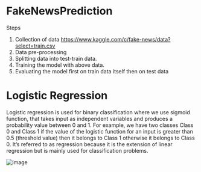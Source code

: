 # FakeNewsPrediction

Steps
1. Collection of data
  https://www.kaggle.com/c/fake-news/data?select=train.csv
2. Data pre-processing
3. Splitting data into test-train data.
4. Training the model with above data.
5. Evaluating the model first on train data itself then on test data
   
# Logistic Regression
Logistic regression is used for binary classification where we use sigmoid function, that takes input as independent variables and produces a probability value between 0 and 1.
For example, we have two classes Class 0 and Class 1 if the value of the logistic function for an input is greater than 0.5 (threshold value) then it belongs to Class 1 otherwise it belongs to Class 0. It’s referred to as regression because it is the extension of linear regression but is mainly used for classification problems.


 ![image](https://github.com/user-attachments/assets/29c70306-85b0-4593-b79b-f068898fffb4)
